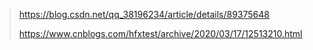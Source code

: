 > https://blog.csdn.net/qq_38196234/article/details/89375648
>
> https://www.cnblogs.com/hfxtest/archive/2020/03/17/12513210.html